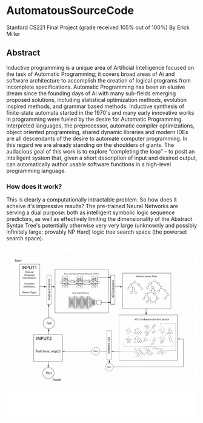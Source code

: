 # AutomatousSourceCode
Stanford CS221 Final Project (grade received 105% out of 100%)
By Erick Miller

## Abstract
Inductive programming is a unique area of Artificial Intelligence focused on the task of Automatic Programming; it covers broad areas of Ai and software architecture to accomplish the creation of logical programs from incomplete specifications. Automatic Programming has been an elusive dream since the founding days of Ai with many sub-fields emerging proposed solutions, including statistical optimization methods, evolution inspired methods, and grammar based methods. Inductive synthesis of finite-state automata started in the 1970's and many early innovative works in programming were fueled by the desire for Automatic Programming. Interpreted languages, the preprocessor, automatic compiler optimizations, object oriented programming, shared dynamic libraries and modern IDEs are all descendants of the desire to automate computer programming. In this regard we are already standing on the shoulders of giants. The audacious goal of this work is to explore “completing the loop” – to posit an intelligent system that, given a short description of input and desired output, can automatically author usable software functions in a high-level programming language.

### How does it work?

This is clearly a computationally intractable problem.  So how does it acheive it's impressive results?  The pre-trained Neural Networks are serving a dual purpose: both as intelligent symbolic logic sequence predictors, as well as effectively limiting the dimensionality of the Abstract Syntax Tree's potentially otherwise very very large  (unknownly and possibly infinitely large; provably NP Hard) logic tree search space (the powerset search space).

![Diagram To Accompany Explanation of Recurrent Model / Algorithm](https://github.com/erickmiller/AutomatousSourceCode/blob/master/asc.png)
